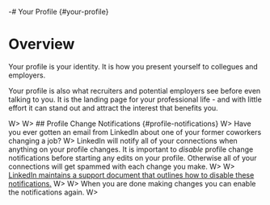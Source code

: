 -# Your Profile {#your-profile}

# Overview

Your profile is your identity. It is how you present yourself to collegues and employers. 

[TODO]: # (Anthony's empty profile)

Your profile is also what recruiters and potential employers see before even talking to you. It is the landing page for your professional life - and with little effort it can stand out and attract the interest that benefits you.


W>
W> ## Profile Change Notifications {#profile-notifications}
W> Have you ever gotten an email from LinkedIn about one of your former coworkers changing a job? 
W> LinkedIn will notify all of your connections when anything on your profile changes. It is important to *disable* profile change notifications before starting any edits on your profile. Otherwise all of your connections will get spammed with each change you make.
W> 
W> [LinkedIn maintains a support document that outlines how to disable these notifications.](https://www.linkedin.com/help/linkedin/answer/86236/sharing-profile-changes-with-your-network)
W> 
W> When you are done making changes you can enable the notifications again.
W>